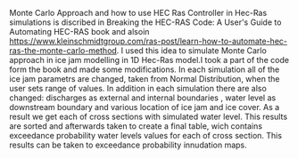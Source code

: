 Monte Carlo Approach and how to use HEC Ras Controller in Hec-Ras simulations is discribed in Breaking the HEC-RAS Code: A User's Guide to Automating HEC-RAS book 
and alsoin https://www.kleinschmidtgroup.com/ras-post/learn-how-to-automate-hec-ras-the-monte-carlo-method. I used this idea to simulate Monte Carlo approach in 
ice jam modelling in 1D Hec-Ras model.I took a part of the code form the book and  made some modifications.
In each simulation all of  the ice jam parametrs are changed, taken from Normal Distribution, when the user sets range of values.
In addition in each simulation  there are also changed: discharges as external and internal boundaries , water level as downstream boundary and various location 
of ice jam and ice cover.
As a result we get each of cross sections with simulated water level. This results are sorted and afterwards taken to create a final table, wich contains exceedance 
probability water levels values for each of cross section. This results can be taken to exceedance probability innudation maps.
